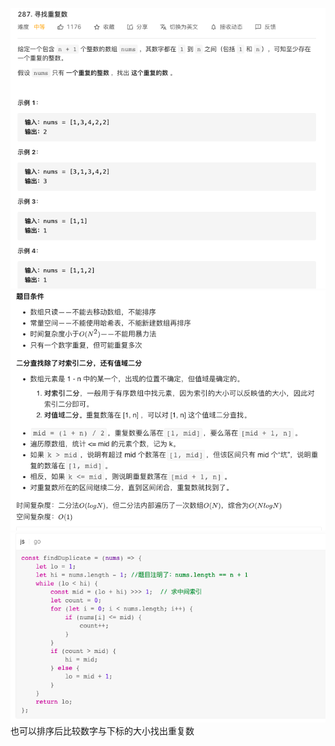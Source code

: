 ![avatar](/image/cfs.png)
![avatar](/image/cfs1.png)
![avatar](/image/cfs2.png)
也可以排序后比较数字与下标的大小找出重复数